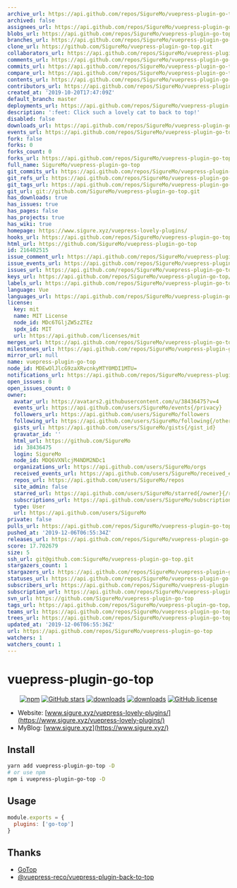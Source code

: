 ```yaml
---
archive_url: https://api.github.com/repos/SigureMo/vuepress-plugin-go-top/{archive_format}{/ref}
archived: false
assignees_url: https://api.github.com/repos/SigureMo/vuepress-plugin-go-top/assignees{/user}
blobs_url: https://api.github.com/repos/SigureMo/vuepress-plugin-go-top/git/blobs{/sha}
branches_url: https://api.github.com/repos/SigureMo/vuepress-plugin-go-top/branches{/branch}
clone_url: https://github.com/SigureMo/vuepress-plugin-go-top.git
collaborators_url: https://api.github.com/repos/SigureMo/vuepress-plugin-go-top/collaborators{/collaborator}
comments_url: https://api.github.com/repos/SigureMo/vuepress-plugin-go-top/comments{/number}
commits_url: https://api.github.com/repos/SigureMo/vuepress-plugin-go-top/commits{/sha}
compare_url: https://api.github.com/repos/SigureMo/vuepress-plugin-go-top/compare/{base}...{head}
contents_url: https://api.github.com/repos/SigureMo/vuepress-plugin-go-top/contents/{+path}
contributors_url: https://api.github.com/repos/SigureMo/vuepress-plugin-go-top/contributors
created_at: '2019-10-20T17:47:09Z'
default_branch: master
deployments_url: https://api.github.com/repos/SigureMo/vuepress-plugin-go-top/deployments
description: ':feet: Click such a lovely cat to back to top!'
disabled: false
downloads_url: https://api.github.com/repos/SigureMo/vuepress-plugin-go-top/downloads
events_url: https://api.github.com/repos/SigureMo/vuepress-plugin-go-top/events
fork: false
forks: 0
forks_count: 0
forks_url: https://api.github.com/repos/SigureMo/vuepress-plugin-go-top/forks
full_name: SigureMo/vuepress-plugin-go-top
git_commits_url: https://api.github.com/repos/SigureMo/vuepress-plugin-go-top/git/commits{/sha}
git_refs_url: https://api.github.com/repos/SigureMo/vuepress-plugin-go-top/git/refs{/sha}
git_tags_url: https://api.github.com/repos/SigureMo/vuepress-plugin-go-top/git/tags{/sha}
git_url: git://github.com/SigureMo/vuepress-plugin-go-top.git
has_downloads: true
has_issues: true
has_pages: false
has_projects: true
has_wiki: true
homepage: https://www.sigure.xyz/vuepress-lovely-plugins/
hooks_url: https://api.github.com/repos/SigureMo/vuepress-plugin-go-top/hooks
html_url: https://github.com/SigureMo/vuepress-plugin-go-top
id: 216402515
issue_comment_url: https://api.github.com/repos/SigureMo/vuepress-plugin-go-top/issues/comments{/number}
issue_events_url: https://api.github.com/repos/SigureMo/vuepress-plugin-go-top/issues/events{/number}
issues_url: https://api.github.com/repos/SigureMo/vuepress-plugin-go-top/issues{/number}
keys_url: https://api.github.com/repos/SigureMo/vuepress-plugin-go-top/keys{/key_id}
labels_url: https://api.github.com/repos/SigureMo/vuepress-plugin-go-top/labels{/name}
language: Vue
languages_url: https://api.github.com/repos/SigureMo/vuepress-plugin-go-top/languages
license:
  key: mit
  name: MIT License
  node_id: MDc6TGljZW5zZTEz
  spdx_id: MIT
  url: https://api.github.com/licenses/mit
merges_url: https://api.github.com/repos/SigureMo/vuepress-plugin-go-top/merges
milestones_url: https://api.github.com/repos/SigureMo/vuepress-plugin-go-top/milestones{/number}
mirror_url: null
name: vuepress-plugin-go-top
node_id: MDEwOlJlcG9zaXRvcnkyMTY0MDI1MTU=
notifications_url: https://api.github.com/repos/SigureMo/vuepress-plugin-go-top/notifications{?since,all,participating}
open_issues: 0
open_issues_count: 0
owner:
  avatar_url: https://avatars2.githubusercontent.com/u/38436475?v=4
  events_url: https://api.github.com/users/SigureMo/events{/privacy}
  followers_url: https://api.github.com/users/SigureMo/followers
  following_url: https://api.github.com/users/SigureMo/following{/other_user}
  gists_url: https://api.github.com/users/SigureMo/gists{/gist_id}
  gravatar_id: ''
  html_url: https://github.com/SigureMo
  id: 38436475
  login: SigureMo
  node_id: MDQ6VXNlcjM4NDM2NDc1
  organizations_url: https://api.github.com/users/SigureMo/orgs
  received_events_url: https://api.github.com/users/SigureMo/received_events
  repos_url: https://api.github.com/users/SigureMo/repos
  site_admin: false
  starred_url: https://api.github.com/users/SigureMo/starred{/owner}{/repo}
  subscriptions_url: https://api.github.com/users/SigureMo/subscriptions
  type: User
  url: https://api.github.com/users/SigureMo
private: false
pulls_url: https://api.github.com/repos/SigureMo/vuepress-plugin-go-top/pulls{/number}
pushed_at: '2019-12-06T06:55:34Z'
releases_url: https://api.github.com/repos/SigureMo/vuepress-plugin-go-top/releases{/id}
score: 17.702679
size: 5
ssh_url: git@github.com:SigureMo/vuepress-plugin-go-top.git
stargazers_count: 1
stargazers_url: https://api.github.com/repos/SigureMo/vuepress-plugin-go-top/stargazers
statuses_url: https://api.github.com/repos/SigureMo/vuepress-plugin-go-top/statuses/{sha}
subscribers_url: https://api.github.com/repos/SigureMo/vuepress-plugin-go-top/subscribers
subscription_url: https://api.github.com/repos/SigureMo/vuepress-plugin-go-top/subscription
svn_url: https://github.com/SigureMo/vuepress-plugin-go-top
tags_url: https://api.github.com/repos/SigureMo/vuepress-plugin-go-top/tags
teams_url: https://api.github.com/repos/SigureMo/vuepress-plugin-go-top/teams
trees_url: https://api.github.com/repos/SigureMo/vuepress-plugin-go-top/git/trees{/sha}
updated_at: '2019-12-06T06:55:36Z'
url: https://api.github.com/repos/SigureMo/vuepress-plugin-go-top
watchers: 1
watchers_count: 1
---
```


# vuepress-plugin-go-top

<p align="center">
   <a href="https://www.npmjs.com/package/vuepress-plugin-go-top" target="_blank"><img alt="npm" src="https://img.shields.io/npm/v/vuepress-plugin-go-top.svg"></a>
   <a href="https://github.com/SigureMo/vuepress-plugin-go-top/stargazers" target="_blank"><img alt="GitHub stars" src="https://img.shields.io/github/stars/SigureMo/vuepress-plugin-go-top"></a>
   <a href="https://www.npmjs.com/package/vuepress-plugin-go-top" target="_blank"><img alt="downloads" src="https://img.shields.io/npm/dt/vuepress-plugin-go-top.svg"></a>
   <a href="https://www.npmjs.com/package/vuepress-plugin-go-top" target="_blank"><img alt="downloads" src="https://img.shields.io/npm/dm/vuepress-plugin-go-top.svg"></a>
   <a href="https://github.com/SigureMo/vuepress-plugin-go-top/blob/master/LICENSE" target="_blank"><img alt="GitHub license" src="https://img.shields.io/github/license/SigureMo/vuepress-plugin-go-top"></a>
</p>

- Website: [www.sigure.xyz/vuepress-lovely-plugins/](https://www.sigure.xyz/vuepress-lovely-plugins/)
- MyBlog: [www.sigure.xyz](https://www.sigure.xyz/)

## Install

``` bash
yarn add vuepress-plugin-go-top -D
# or use npm
npm i vuepress-plugin-go-top -D
```

## Usage

``` javascript
module.exports = {
  plugins: ['go-top']
}
```

## Thanks

- [GoTop](https://github.com/MisakaTAT/GoTop)
- [@vuepress-reco/vuepress-plugin-back-to-top](https://github.com/vuepress-reco/vuepress-plugin-back-to-top)
